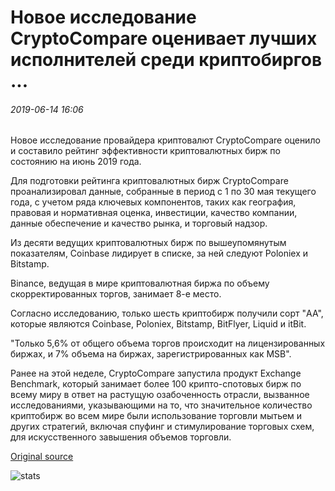 # Новое исследование CryptoCompare оценивает лучших исполнителей среди криптобиргов ...

###### 2019-06-14 16:06

Новое исследование провайдера криптовалют CryptoCompare оценило и составило рейтинг эффективности криптовалютных бирж по состоянию на июнь 2019 года.

Для подготовки рейтинга криптовалютных бирж CryptoCompare проанализировал данные, собранные в период с 1 по 30 мая текущего года, с учетом ряда ключевых компонентов, таких как география, правовая и нормативная оценка, инвестиции, качество компании, данные обеспечение и качество рынка, и торговый надзор.

Из десяти ведущих криптовалютных бирж по вышеупомянутым показателям, Coinbase лидирует в списке, за ней следуют Poloniex и Bitstamp.

Binance, ведущая в мире криптовалютная биржа по объему скорректированных торгов, занимает 8-е место.

Согласно исследованию, только шесть криптобирж получили сорт "AA", которые являются Coinbase, Poloniex, Bitstamp, BitFlyer, Liquid и itBit.

"Только 5,6% от общего объема торгов происходит на лицензированных биржах, и 7% объема на биржах, зарегистрированных как MSB".

Ранее на этой неделе, CryptoCompare запустила продукт Exchange Benchmark, который занимает более 100 крипто-спотовых бирж по всему миру в ответ на растущую озабоченность отрасли, вызванное исследованиями, указывающими на то, что значительное количество криптобирж во всем мире были использование торговли мытьем и других стратегий, включая спуфинг и стимулирование торговых схем, для искусственного завышения объемов торговли.

[Original source](https://cointelegraph.com/news/new-cryptocompare-research-assesses-top-performers-among-crypto-exchanges)

![stats](https://c.statcounter.com/11760860/0/a89fa40b/1/ "stats")